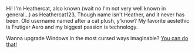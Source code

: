 Hi! I'm Heathercat, also known (wait no I'm not very well known in general...) as Heathercat123, Though name isn't Heather, and it never has been. Old username named after a cat plush, y'know? My favorite aestethic is Frutiger Aero and my biggest passion is technology.

Wanna upgrade Windows in the most cursed ways imaginable? [You can do that!](https://github.com/heathercat123/cursedwindowsupgrades)
